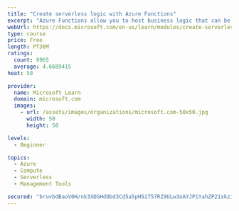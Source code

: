 ```yaml
---
title: "Create serverless logic with Azure Functions"
excerpt: "Azure Functions allow you to host business logic that can be executed without managing or provisioning server infrastructure"
webUrl: https://docs.microsoft.com/en-us/learn/modules/create-serverless-logic-with-azure-functions/
type: course
price: Free
length: PT36M
ratings:
  count: 9965
  average: 4.6689415
heat: 58

provider:
  name: Microsoft Learn
  domain: microsoft.com
  images:
    - url: /assets/images/organizations/microsoft.com-50x50.jpg
      width: 50
      height: 50

levels:
  - Beginner

topics:
  - Azure
  - Compute
  - Serverless
  - Management Tools

secured: "bruvbdBaoV0H/nk3XDGHdObd3Cd5a5pH5iT57RZ9ULw3oAYJPiYahZP21xkz1JPcuS9UVHDly1Ju2FU275W6BRvBWJ5BmZD0H/sfLw82XPlwhiw50Yp+h32L7In78KthpjwPkX7UAh6cRD2ZOlJFViGYPn8OSoFEk3HNanLVzVPPXBmSb2kEfygko8FEjpnWR08Bd4v6YgdXMr3orW/p5w2LiDu8tnds/GOfe1/12Z6vvI6214yyCOiISq3WMhEl2lGrJ78Uhpf056CepNKZCIq9uD6G95N3ERb+EAHIIUlwcNoZR204jruSjWqnz+YbNIqBNEfw5/nbngzysYO+HjEO2ov4vmMZNGrtJr7wR4dIX4MPeFxqjbwHyc+6/o070rpmLIxks7oL3HZUGeyoMaQo6BcF+R+fwSwOwNOqPzo=;iCS3M79lcWoNgXGmsRGW/g=="
---
```


